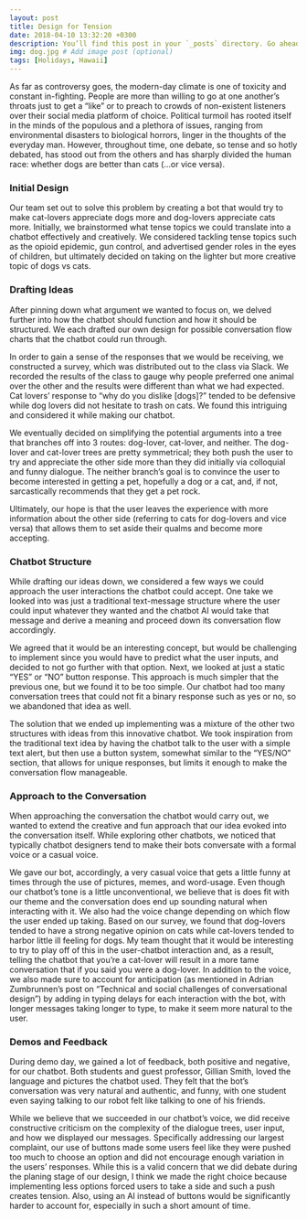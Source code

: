 ```yaml
---
layout: post
title: Design for Tension
date: 2018-04-10 13:32:20 +0300
description: You’ll find this post in your `_posts` directory. Go ahead and edit it and re-build the site to see your changes. # Add post description (optional)
img: dog.jpg # Add image post (optional)
tags: [Holidays, Hawaii]
---
```

As far as controversy goes, the modern-day climate is one of toxicity and constant in-fighting. People are more than willing to go at one another’s throats just to get a “like” or to preach to crowds of non-existent listeners over their social media platform of choice. Political turmoil has rooted itself in the minds of the populous and a plethora of issues, ranging from environmental disasters to biological horrors, linger in the thoughts of the everyday man. However, throughout time, one debate, so tense and so hotly debated, has stood out from the others and has sharply divided the human race: whether dogs are better than cats (…or vice versa).

###  Initial Design
Our team set out to solve this problem by creating a bot that would try to make cat-lovers appreciate dogs more and dog-lovers appreciate cats more. Initially, we brainstormed what tense topics we could translate into a chatbot effectively and creatively. We considered tackling tense topics such as the opioid epidemic, gun control, and advertised gender roles in the eyes of children, but ultimately decided on taking on the lighter but more creative topic of dogs vs cats.

###  Drafting Ideas
After pinning down what argument we wanted to focus on, we delved further into how the chatbot should function and how it should be structured. We each drafted our own design for possible conversation flow charts that the chatbot could run through.

In order to gain a sense of the responses that we would be receiving, we constructed a survey, which was distributed out to the class via Slack. We recorded the results of the class to gauge why people preferred one animal over the other and the results were different than what we had expected. Cat lovers’ response to “why do you dislike [dogs]?” tended to be defensive while dog lovers did not hesitate to trash on cats. We found this intriguing and considered it while making our chatbot.

We eventually decided on simplifying the potential arguments into a tree that branches off into 3 routes: dog-lover, cat-lover, and neither. The dog-lover and cat-lover trees are pretty symmetrical; they both push the user to try and appreciate the other side more than they did initially via colloquial and funny dialogue. The neither branch’s goal is to convince the user to become interested in getting a pet, hopefully a dog or a cat, and, if not, sarcastically recommends that they get a pet rock.

Ultimately, our hope is that the user leaves the experience with more information about the other side (referring to cats for dog-lovers and vice versa) that allows them to set aside their qualms and become more accepting.

###  Chatbot Structure
While drafting our ideas down, we considered a few ways we could approach the user interactions the chatbot could accept. One take we looked into was just a traditional text-message structure where the user could input whatever they wanted and the chatbot AI would take that message and derive a meaning and proceed down its conversation flow accordingly.

We agreed that it would be an interesting concept, but would be challenging to implement since you would have to predict what the user inputs, and decided to not go further with that option. Next, we looked at just a static “YES” or “NO” button response. This approach is much simpler that the previous one, but we found it to be too simple. Our chatbot had too many conversation trees that could not fit a binary response such as yes or no, so we abandoned that idea as well.

The solution that we ended up implementing was a mixture of the other two structures with ideas from this innovative chatbot. We took inspiration from the traditional text idea by having the chatbot talk to the user with a simple text alert, but then use a button system, somewhat similar to the “YES/NO” section, that allows for unique responses, but limits it enough to make the conversation flow manageable.

###  Approach to the Conversation
When approaching the conversation the chatbot would carry out, we wanted to extend the creative and fun approach that our idea evoked into the conversation itself. While exploring other chatbots, we noticed that typically chatbot designers tend to make their bots conversate with a formal voice or a casual voice.

We gave our bot, accordingly, a very casual voice that gets a little funny at times through the use of pictures, memes, and word-usage. Even though our chatbot’s tone is a little unconventional, we believe that is does fit with our theme and the conversation does end up sounding natural when interacting with it. We also had the voice change depending on which flow the user ended up taking. Based on our survey, we found that dog-lovers tended to have a strong negative opinion on cats while cat-lovers tended to harbor little ill feeling for dogs. My team thought that it would be interesting to try to play off of this in the user-chatbot interaction and, as a result, telling the chatbot that you’re a cat-lover will result in a more tame conversation that if you said you were a dog-lover. In addition to the voice, we also made sure to account for anticipation (as mentioned in Adrian Zumbrunnen’s post on “Technical and social challenges of conversational design”) by adding in typing delays for each interaction with the bot, with longer messages taking longer to type, to make it seem more natural to the user.

###  Demos and Feedback
During demo day, we gained a lot of feedback, both positive and negative, for our chatbot. Both students and guest professor, Gillian Smith, loved the language and pictures the chatbot used. They felt that the bot’s conversation was very natural and authentic, and funny, with one student even saying talking to our robot felt like talking to one of his friends.

While we believe that we succeeded in our chatbot’s voice, we did receive constructive criticism on the complexity of the dialogue trees, user input, and how we displayed our messages. Specifically addressing our largest complaint, our use of buttons made some users feel like they were pushed too much to choose an option and did not encourage enough variation in the users’ responses. While this is a valid concern that we did debate during the planing stage of our design, I think we made the right choice because implementing less options forced users to take a side and such a push creates tension. Also, using an AI instead of buttons would be significantly harder to account for, especially in such a short amount of time.

